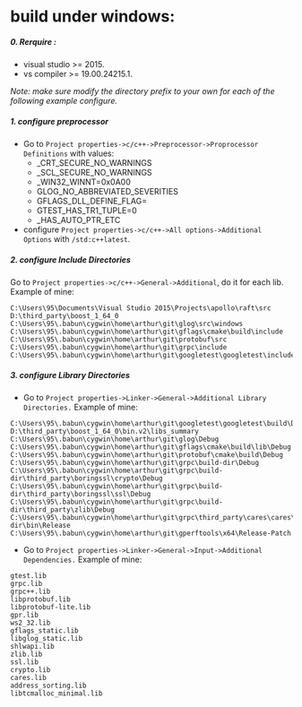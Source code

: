 # build under windows:
##### 0. Rerquire :
  * visual studio >= 2015.
  * vs compiler >= 19.00.24215.1.

*Note: make sure modify the directory prefix to your own for each of the following example configure.*

##### 1. configure preprocessor
* Go to `Project properties->c/c++->Preprocessor->Proprocessor Definitions` with values:
  * _CRT_SECURE_NO_WARNINGS
  * _SCL_SECURE_NO_WARNINGS
  * _WIN32_WINNT=0x0A00
  * GLOG_NO_ABBREVIATED_SEVERITIES
  * GFLAGS_DLL_DEFINE_FLAG=
  * GTEST_HAS_TR1_TUPLE=0
  * _HAS_AUTO_PTR_ETC
* configure `Project properties->c/c++->All options->Additional Options` with `/std:c++latest`.

##### 2. configure Include Directories
Go to `Project properties->c/c++->General->Additional`, do it for each lib. Example of mine:

```
C:\Users\95\Documents\Visual Studio 2015\Projects\apollo\raft\src
D:\third_party\boost_1_64_0
C:\Users\95\.babun\cygwin\home\arthur\git\glog\src\windows
C:\Users\95\.babun\cygwin\home\arthur\git\gflags\cmake\build\include
C:\Users\95\.babun\cygwin\home\arthur\git\protobuf\src
C:\Users\95\.babun\cygwin\home\arthur\git\grpc\include
C:\Users\95\.babun\cygwin\home\arthur\git\googletest\googletest\include
```

##### 3. configure Library Directories
* Go to `Project properties->Linker->General->Additional Library Directories.` Example of mine:
```
C:\Users\95\.babun\cygwin\home\arthur\git\googletest\googletest\build\Debug
D:\third_party\boost_1_64_0\bin.v2\libs_summary
C:\Users\95\.babun\cygwin\home\arthur\git\glog\Debug
C:\Users\95\.babun\cygwin\home\arthur\git\gflags\cmake\build\lib\Debug
C:\Users\95\.babun\cygwin\home\arthur\git\protobuf\cmake\build\Debug
C:\Users\95\.babun\cygwin\home\arthur\git\grpc\build-dir\Debug
C:\Users\95\.babun\cygwin\home\arthur\git\grpc\build-dir\third_party\boringssl\crypto\Debug
C:\Users\95\.babun\cygwin\home\arthur\git\grpc\build-dir\third_party\boringssl\ssl\Debug
C:\Users\95\.babun\cygwin\home\arthur\git\grpc\build-dir\third_party\zlib\Debug
C:\Users\95\.babun\cygwin\home\arthur\git\grpc\third_party\cares\cares\build-dir\bin\Release
C:\Users\95\.babun\cygwin\home\arthur\git\gperftools\x64\Release-Patch
```

* Go to `Project properties->Linker->General->Input->Additional Dependencies.` Example of mine:
```
gtest.lib
grpc.lib
grpc++.lib
libprotobuf.lib
libprotobuf-lite.lib
gpr.lib
ws2_32.lib
gflags_static.lib
libglog_static.lib
shlwapi.lib
zlib.lib
ssl.lib
crypto.lib
cares.lib
address_sorting.lib
libtcmalloc_minimal.lib
```


